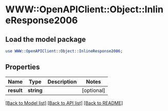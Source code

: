 # WWW::OpenAPIClient::Object::InlineResponse2006

## Load the model package
```perl
use WWW::OpenAPIClient::Object::InlineResponse2006;
```

## Properties
Name | Type | Description | Notes
------------ | ------------- | ------------- | -------------
**result** | **string** |  | [optional] 

[[Back to Model list]](../README.md#documentation-for-models) [[Back to API list]](../README.md#documentation-for-api-endpoints) [[Back to README]](../README.md)


